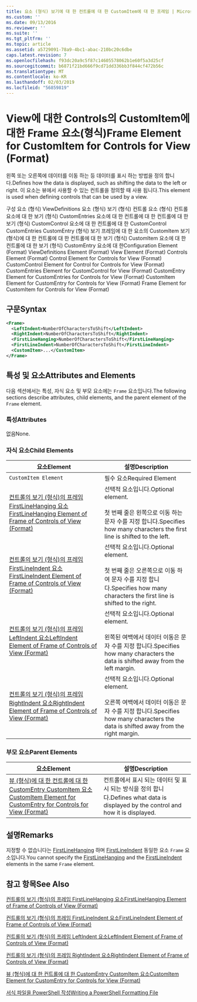 ```yaml
---
title: 요소 (형식) 보기에 대 한 컨트롤에 대 한 CustomItem에 대 한 프레임 | Microsoft Docs
ms.custom: ''
ms.date: 09/13/2016
ms.reviewer: ''
ms.suite: ''
ms.tgt_pltfrm: ''
ms.topic: article
ms.assetid: a5729091-78a9-4bc1-abac-210bc20c6dbe
caps.latest.revision: 7
ms.openlocfilehash: f93dc20a9c5f87c14605578062b1e60f5a3d25cf
ms.sourcegitcommit: b6871f21bd666f9cd71dd336bb3f844cf472b56c
ms.translationtype: MT
ms.contentlocale: ko-KR
ms.lasthandoff: 02/03/2019
ms.locfileid: "56859819"
---
```

# <a name="frame-element-for-customitem-for-controls-for-view-format"></a><span data-ttu-id="3e5b7-102">View에 대한 Controls의 CustomItem에 대한 Frame 요소(형식)</span><span class="sxs-lookup"><span data-stu-id="3e5b7-102">Frame Element for CustomItem for Controls for View (Format)</span></span>

<span data-ttu-id="3e5b7-103">왼쪽 또는 오른쪽에 데이터를 이동 하는 등 데이터를 표시 하는 방법을 정의 합니다.</span><span class="sxs-lookup"><span data-stu-id="3e5b7-103">Defines how the data is displayed, such as shifting the data to the left or right.</span></span> <span data-ttu-id="3e5b7-104">이 요소는 뷰에서 사용할 수 있는 컨트롤을 정의할 때 사용 됩니다.</span><span class="sxs-lookup"><span data-stu-id="3e5b7-104">This element is used when defining controls that can be used by a view.</span></span>

<span data-ttu-id="3e5b7-105">구성 요소 (형식) ViewDefinitions 요소 (형식) 보기 (형식) 컨트롤 요소 (형식) 컨트롤 요소에 대 한 보기 (형식) CustomEntries 요소에 대 한 컨트롤에 대 한 컨트롤에 대 한 보기 (형식) CustomControl 요소에 대 한 컨트롤에 대 한 CustomControl CustomEntries CustomEntry (형식) 보기 프레임에 대 한 요소의 CustomItem 보기 (형식)에 대 한 컨트롤에 대 한 컨트롤에 대 한 보기 (형식) CustomItem 요소에 대 한 컨트롤에 대 한 보기 (형식) CustomEntry 요소에 대 한</span><span class="sxs-lookup"><span data-stu-id="3e5b7-105">Configuration Element (Format) ViewDefinitions Element (Format) View Element (Format) Controls Element (Format) Control Element for Controls for View (Format) CustomControl Element for Control for Controls for View (Format) CustomEntries Element for CustomControl for View (Format) CustomEntry Element for CustomEntries for Controls for View (Format) CustomItem Element for CustomEntry for Controls for View (Format) Frame Element for CustomItem for Controls for View (Format)</span></span>

## <a name="syntax"></a><span data-ttu-id="3e5b7-106">구문</span><span class="sxs-lookup"><span data-stu-id="3e5b7-106">Syntax</span></span>

```xml
<Frame>
  <LeftIndent>NumberOfCharactersToShift</LeftIndent>
  <RightIndent>NumberOfCharactersToShift</RightIndent>
  <FirstLineHanging>NumberOfCharactersToShift</FirstLineHanging>
  <FirstLineIndent>NumberOfCharactersToShift</FirstLineIndent>
  <CustomItem>...</CustomItem>
</Frame>
```

## <a name="attributes-and-elements"></a><span data-ttu-id="3e5b7-107">특성 및 요소</span><span class="sxs-lookup"><span data-stu-id="3e5b7-107">Attributes and Elements</span></span>

<span data-ttu-id="3e5b7-108">다음 섹션에서는 특성, 자식 요소 및 부모 요소에는 `Frame` 요소입니다.</span><span class="sxs-lookup"><span data-stu-id="3e5b7-108">The following sections describe attributes, child elements, and the parent element of the `Frame` element.</span></span>

### <a name="attributes"></a><span data-ttu-id="3e5b7-109">특성</span><span class="sxs-lookup"><span data-stu-id="3e5b7-109">Attributes</span></span>

<span data-ttu-id="3e5b7-110">없음</span><span class="sxs-lookup"><span data-stu-id="3e5b7-110">None.</span></span>

### <a name="child-elements"></a><span data-ttu-id="3e5b7-111">자식 요소</span><span class="sxs-lookup"><span data-stu-id="3e5b7-111">Child Elements</span></span>

|<span data-ttu-id="3e5b7-112">요소</span><span class="sxs-lookup"><span data-stu-id="3e5b7-112">Element</span></span>|<span data-ttu-id="3e5b7-113">설명</span><span class="sxs-lookup"><span data-stu-id="3e5b7-113">Description</span></span>|
|-------------|-----------------|
|`CustomItem Element`|<span data-ttu-id="3e5b7-114">필수 요소</span><span class="sxs-lookup"><span data-stu-id="3e5b7-114">Required Element</span></span>|
|[<span data-ttu-id="3e5b7-115">컨트롤의 보기 (형식)의 프레임 FirstLineHanging 요소</span><span class="sxs-lookup"><span data-stu-id="3e5b7-115">FirstLineHanging Element of Frame of Controls of View (Format)</span></span>](./firstlinehanging-element-for-frame-for-controls-for-view-format.md)|<span data-ttu-id="3e5b7-116">선택적 요소입니다.</span><span class="sxs-lookup"><span data-stu-id="3e5b7-116">Optional element.</span></span><br /><br /> <span data-ttu-id="3e5b7-117">첫 번째 줄은 왼쪽으로 이동 하는 문자 수를 지정 합니다.</span><span class="sxs-lookup"><span data-stu-id="3e5b7-117">Specifies how many characters the first line is shifted to the left.</span></span>|
|[<span data-ttu-id="3e5b7-118">컨트롤의 보기 (형식)의 프레임 FirstLineIndent 요소</span><span class="sxs-lookup"><span data-stu-id="3e5b7-118">FirstLineIndent Element of Frame of Controls of View (Format)</span></span>](./firstlineindent-element-for-frame-for-controls-for-view-format.md)|<span data-ttu-id="3e5b7-119">선택적 요소입니다.</span><span class="sxs-lookup"><span data-stu-id="3e5b7-119">Optional element.</span></span><br /><br /> <span data-ttu-id="3e5b7-120">첫 번째 줄은 오른쪽으로 이동 하 여 문자 수를 지정 합니다.</span><span class="sxs-lookup"><span data-stu-id="3e5b7-120">Specifies how many characters the first line is shifted to the right.</span></span>|
|[<span data-ttu-id="3e5b7-121">컨트롤의 보기 (형식)의 프레임 LeftIndent 요소</span><span class="sxs-lookup"><span data-stu-id="3e5b7-121">LeftIndent Element of Frame of Controls of View (Format)</span></span>](./leftindent-element-for-frame-for-controls-for-view-format.md)|<span data-ttu-id="3e5b7-122">선택적 요소입니다.</span><span class="sxs-lookup"><span data-stu-id="3e5b7-122">Optional element.</span></span><br /><br /> <span data-ttu-id="3e5b7-123">왼쪽된 여백에서 데이터 이동은 문자 수를 지정 합니다.</span><span class="sxs-lookup"><span data-stu-id="3e5b7-123">Specifies how many characters the data is shifted away from the left margin.</span></span>|
|[<span data-ttu-id="3e5b7-124">컨트롤의 보기 (형식)의 프레임 RightIndent 요소</span><span class="sxs-lookup"><span data-stu-id="3e5b7-124">RightIndent Element of Frame of Controls of View (Format)</span></span>](./rightindent-element-for-frame-for-controls-for-view-format.md)|<span data-ttu-id="3e5b7-125">선택적 요소입니다.</span><span class="sxs-lookup"><span data-stu-id="3e5b7-125">Optional element.</span></span><br /><br /> <span data-ttu-id="3e5b7-126">오른쪽 여백에서 데이터 이동은 문자 수를 지정 합니다.</span><span class="sxs-lookup"><span data-stu-id="3e5b7-126">Specifies how many characters the data is shifted away from the right margin.</span></span>|

### <a name="parent-elements"></a><span data-ttu-id="3e5b7-127">부모 요소</span><span class="sxs-lookup"><span data-stu-id="3e5b7-127">Parent Elements</span></span>

|<span data-ttu-id="3e5b7-128">요소</span><span class="sxs-lookup"><span data-stu-id="3e5b7-128">Element</span></span>|<span data-ttu-id="3e5b7-129">설명</span><span class="sxs-lookup"><span data-stu-id="3e5b7-129">Description</span></span>|
|-------------|-----------------|
|[<span data-ttu-id="3e5b7-130">뷰 (형식)에 대 한 컨트롤에 대 한 CustomEntry CustomItem 요소</span><span class="sxs-lookup"><span data-stu-id="3e5b7-130">CustomItem Element for CustomEntry for Controls for View (Format)</span></span>](./customitem-element-for-customentry-for-controls-for-view-format.md)|<span data-ttu-id="3e5b7-131">컨트롤에서 표시 되는 데이터 및 표시 되는 방식을 정의 합니다.</span><span class="sxs-lookup"><span data-stu-id="3e5b7-131">Defines what data is displayed by the control and how it is displayed.</span></span>|

## <a name="remarks"></a><span data-ttu-id="3e5b7-132">설명</span><span class="sxs-lookup"><span data-stu-id="3e5b7-132">Remarks</span></span>

<span data-ttu-id="3e5b7-133">지정할 수 없습니다는 [FirstLineHanging](./firstlinehanging-element-for-frame-for-controls-for-view-format.md) 하며 [FirstLineIndent](./firstlineindent-element-for-frame-for-controls-for-view-format.md) 동일한 요소 `Frame` 요소입니다.</span><span class="sxs-lookup"><span data-stu-id="3e5b7-133">You cannot specify the [FirstLineHanging](./firstlinehanging-element-for-frame-for-controls-for-view-format.md) and the [FirstLineIndent](./firstlineindent-element-for-frame-for-controls-for-view-format.md) elements in the same `Frame` element.</span></span>

## <a name="see-also"></a><span data-ttu-id="3e5b7-134">참고 항목</span><span class="sxs-lookup"><span data-stu-id="3e5b7-134">See Also</span></span>

[<span data-ttu-id="3e5b7-135">컨트롤의 보기 (형식)의 프레임 FirstLineHanging 요소</span><span class="sxs-lookup"><span data-stu-id="3e5b7-135">FirstLineHanging Element of Frame of Controls of View (Format)</span></span>](./firstlinehanging-element-for-frame-for-controls-for-view-format.md)

[<span data-ttu-id="3e5b7-136">컨트롤의 보기 (형식)의 프레임 FirstLineIndent 요소</span><span class="sxs-lookup"><span data-stu-id="3e5b7-136">FirstLineIndent Element of Frame of Controls of View (Format)</span></span>](./firstlineindent-element-for-frame-for-controls-for-view-format.md)

[<span data-ttu-id="3e5b7-137">컨트롤의 보기 (형식)의 프레임 LeftIndent 요소</span><span class="sxs-lookup"><span data-stu-id="3e5b7-137">LeftIndent Element of Frame of Controls of View (Format)</span></span>](./leftindent-element-for-frame-for-controls-for-view-format.md)

[<span data-ttu-id="3e5b7-138">컨트롤의 보기 (형식)의 프레임 RightIndent 요소</span><span class="sxs-lookup"><span data-stu-id="3e5b7-138">RightIndent Element of Frame of Controls of View (Format)</span></span>](./rightindent-element-for-frame-for-controls-for-view-format.md)

[<span data-ttu-id="3e5b7-139">뷰 (형식)에 대 한 컨트롤에 대 한 CustomEntry CustomItem 요소</span><span class="sxs-lookup"><span data-stu-id="3e5b7-139">CustomItem Element for CustomEntry for Controls for View (Format)</span></span>](./customitem-element-for-customentry-for-controls-for-view-format.md)

[<span data-ttu-id="3e5b7-140">서식 파일을 PowerShell 작성</span><span class="sxs-lookup"><span data-stu-id="3e5b7-140">Writing a PowerShell Formatting File</span></span>](./writing-a-powershell-formatting-file.md)
